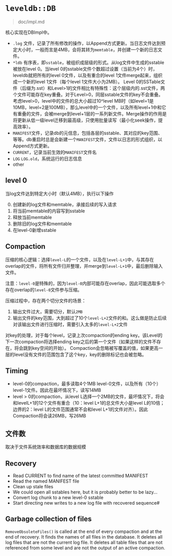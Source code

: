 # `leveldb::DB`

> doc/impl.md

核心实现在DBImpl中。

* `.log` 文件，记录了所有修改的操作，以Append方式更新。当日志文件达到预定大小时，一般而言是4MB，会将其转为`memtable`，并创建一个新的日志文件。
* `*ldb` 有序表，即`sstable`，被组织成层级的形式。从log文件中生成的sstable被放在level 0。当level 0的sstable文件个数超过设置（当前为4个）时，leveldb就把所有的level 0文件，以及有重合的level 1文件merge起来，组织成一个新的level 1文件（每个level 1文件大小为2MB）。 Level 0的SSTable文件（后缀为.sst）和Level>1的文件相比有特殊性：这个层级内的.sst文件，两个文件可能存在key重叠。对于Level>0，同层sstable文件的key不会重叠。考虑level>0，level中的文件的总大小超过10^level MB时（如level=1是10MB，level=2是100MB），那么level中的一个文件，以及所有level+1中和它有重叠的文件，会被merge到level+1层的一系列新文件。Merge操作的作用是将更新从低一级level迁移到最高级，只使用批量读写（最小化seek操作，提高效率）。
* `MANIFEST`文件，记录db的元信息，包括各层的sstable、其对应的key范围、等等。db重启时总是会新建一个`MANIFEST`文件，文件以日志的形式组织，以Append方式更新。
* `CURRENT`，记录当前生效的`MANIFEST`文件名
* `LOG` `LOG.old`，系统运行的日志信息
* other

## level 0

当log文件达到特定大小时（默认4MB），执行以下操作

0. 创建新的log文件和memtable，承接后续的写入请求
1. 将当前memtable的内容写到sstable
2. 释放当前memtable
3. 删除旧的log文件和memtable
4. 在level-0新增sstable

## Compaction

压缩的核心逻辑：选择`level-L`的一个文件，以及在`level-L+1`中，与其存在overlap的文件，将所有文件归并整理，并merge到`level-L+1`中，最后删除输入文件。

注意：`level-0`是特殊的，因为`level-0`内部可能存在overlap，因此可能选取多个存在overlap的`level-0`文件参与压缩。

压缩过程中，存在两个切分文件的场景：

1. 输出文件过大，需要切分，默认`2MB`
2. 输出文件的key范围，大到超过了10个`level-L+2`文件的和。这么做是防止后续对该输出文件进行压缩时，需要引入太多的`level-L+2`文件

对key的处理，对于每个level，记录上次compaction的ending key。该Level的下一次compaction将选择ending key之后的第一个文件（如果这样的文件不存在，将会跳到key空间的开始）。 Compaction会忽略被写覆盖的值，如果更高一层的level没有文件的范围包含了这个key，key的删除标记也会被忽略。

## Timing

* level-0的compaction，最多读取4个1MB level-0文件，以及所有（10个）level-1文件。因此在最坏情况下，读写14MB
* level > 0的compaction，从level L选择一个2MB的文件，最坏情况下，将会和levelL+1的12个文件有重合（10：level L+1的总文件大小是level L的10倍；边界的2：level L的文件范围通常不会和level L+1的文件对齐）。因此Compaction将会读26MB，写26MB

## 文件数

取决于文件系统效率和数据库的数据规模

## Recovery

* Read CURRENT to find name of the latest committed MANIFEST
* Read the named MANIFEST file
* Clean up stale files
* We could open all sstables here, but it is probably better to be lazy...
* Convert log chunk to a new level-0 sstable
* Start directing new writes to a new log file with recovered sequence#

## Garbage collection of files

`RemoveObsoleteFiles()` is called at the end of every compaction and at the end of recovery. It finds the names of all files in the database. It deletes all log files that are not the current log file. It deletes all table files that are not referenced from some level and are not the output of an active compaction.